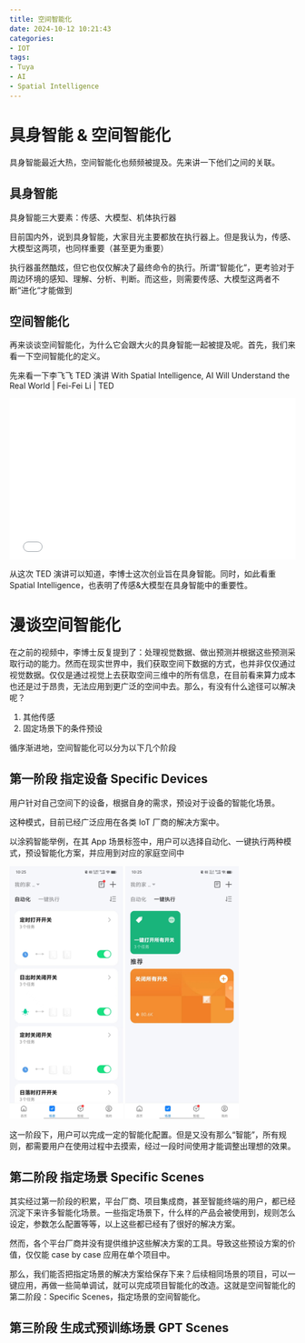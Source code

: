 ```yaml
---
title: 空间智能化
date: 2024-10-12 10:21:43
categories: 
- IOT
tags:
- Tuya
- AI
- Spatial Intelligence
---
```

# 具身智能 & 空间智能化
具身智能最近大热，空间智能化也频频被提及。先来讲一下他们之间的关联。
## 具身智能
具身智能三大要素：传感、大模型、机体执行器

目前国内外，说到具身智能，大家目光主要都放在执行器上。但是我认为，传感、大模型这两项，也同样重要（甚至更为重要）

执行器虽然酷炫，但它也仅仅解决了最终命令的执行。所谓“智能化”，更考验对于周边环境的感知、理解、分析、判断。而这些，则需要传感、大模型这两者不断“进化“才能做到

## 空间智能化
再来谈谈空间智能化，为什么它会跟大火的具身智能一起被提及呢。首先，我们来看一下空间智能化的定义。

先来看一下李飞飞 TED 演讲
With Spatial Intelligence, AI Will Understand the Real World | Fei-Fei Li | TED
<div style="position: relative; padding-bottom: 56.25%; height: 0; overflow: hidden; max-width: 100%; height: auto;">
<iframe style="position: absolute; top: 0; left: 0; width: 100%; height: 100%;" 
        src="//player.bilibili.com/player.html?isOutside=true&aid=1654985070&bvid=BV1j7421Z74e&cid=1552780432&p=1" scrolling="no" border="0" frameborder="no" framespacing="0" allowfullscreen="true">
</iframe>
</div>

从这次 TED 演讲可以知道，李博士这次创业旨在具身智能。同时，如此看重 Spatial Intelligence，也表明了传感&大模型在具身智能中的重要性。

# 漫谈空间智能化
在之前的视频中，李博士反复提到了：处理视觉数据、做出预测并根据这些预测采取行动的能力。然而在现实世界中，我们获取空间下数据的方式，也并非仅仅通过视觉数据。仅仅是通过视觉上去获取空间三维中的所有信息，在目前看来算力成本也还是过于昂贵，无法应用到更广泛的空间中去。那么，有没有什么途径可以解决呢？

1. 其他传感
2. 固定场景下的条件预设

循序渐进地，空间智能化可以分为以下几个阶段

## 第一阶段 指定设备 Specific Devices 
用户针对自己空间下的设备，根据自身的需求，预设对于设备的智能化场景。

这种模式，目前已经广泛应用在各类 IoT 厂商的解决方案中。

以涂鸦智能举例，在其 App 场景标签中，用户可以选择自动化、一键执行两种模式，预设智能化方案，并应用到对应的家庭空间中

<div>
    <img src="image.png" alt="自动化" width="200">
    <img src="image-1.png" alt="一键执行" width="200">
</div>

这一阶段下，用户可以完成一定的智能化配置。但是又没有那么“智能”，所有规则，都需要用户在使用过程中去摸索，经过一段时间使用才能调整出理想的效果。

## 第二阶段 指定场景 Specific Scenes
其实经过第一阶段的积累，平台厂商、项目集成商，甚至智能终端的用户，都已经沉淀下来许多智能化场景。一些指定场景下，什么样的产品会被使用到，规则怎么设定，参数怎么配置等等，以上这些都已经有了很好的解决方案。

然而，各个平台厂商并没有提供维护这些解决方案的工具。导致这些预设方案的价值，仅仅能 case by case 应用在单个项目中。

那么，我们能否把指定场景的解决方案给保存下来？后续相同场景的项目，可以一键应用，再做一些简单调试，就可以完成项目智能化的改造。这就是空间智能化的第二阶段：Specific Scenes，指定场景的空间智能化。


## 第三阶段 生成式预训练场景 GPT Scenes

